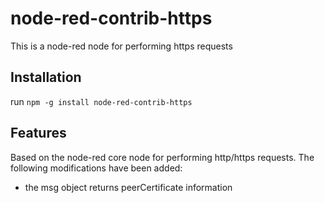 # node-red-contrib-https
This is a node-red node for performing https requests

## Installation
run `npm -g install node-red-contrib-https`

## Features
Based on the node-red core node for performing http/https requests.
The following modifications have been added:
- the msg object returns peerCertificate information
